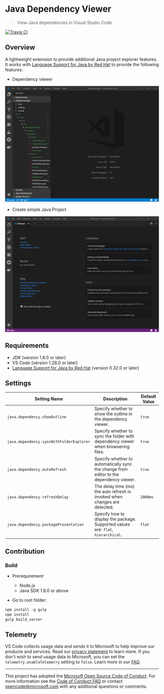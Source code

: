 # Java Dependency Viewer

> View Java dependencies in Visual Studio Code

[![Travis CI](https://travis-ci.org/Microsoft/vscode-java-dependency.svg?branch=master)](https://travis-ci.org/Microsoft/vscode-java-dependency)

## Overview

A lightweight extension to provide additional Java project explorer features. It works with [Language Support for Java by Red Hat](https://marketplace.visualstudio.com/items?itemName=redhat.java) to provide the following features:

* Dependency viewer

![viewer](https://raw.githubusercontent.com/Microsoft/vscode-java-dependency/master/images/project-dependency.gif)

* Create simple Java Project

![create project](https://raw.githubusercontent.com/Microsoft/vscode-java-dependency/master/images/create-project.gif)

## Requirements

- JDK (version 1.8.0 or later)
- VS Code (version 1.28.0 or later)
- [Language Support for Java by Red Hat](https://marketplace.visualstudio.com/items?itemName=redhat.java) (version 0.32.0 or later)


## Settings

| Setting Name | Description | Default Value |
|---|---|---|
| `java.dependency.showOutline` | Specify whether to show the outline in the dependency viewer. | `true` |
| `java.dependency.syncWithFolderExplorer` | Specify whether to sync the folder with dependency viewer when browsering files.  | `true` |
| `java.dependency.autoRefresh` | Specify whether to automatically sync the change from editor to the dependency viewer. | `true` |
| `java.dependency.refreshDelay` | The delay time (ms) the auto refresh is invoked when changes are detected. | `2000ms` |
| `java.dependency.packagePresentation` | Specify how to display the package. Supported values are: `flat`, `hierarchical`.| `flat` |

## Contribution

### Build
* Prerequirement
    - Node.js
    - Java SDK 1.8.0 or above

* Go to root folder:
```
npm install -g gulp
npm install
gulp build_server
```

## Telemetry
VS Code collects usage data and sends it to Microsoft to help improve our products and services. Read our [privacy statement](https://go.microsoft.com/fwlink/?LinkID=528096&clcid=0x409) to learn more. If you don't wish to send usage data to Microsoft, you can set the `telemetry.enableTelemetry` setting to `false`. Learn more in our [FAQ](https://code.visualstudio.com/docs/supporting/faq#_how-to-disable-telemetry-reporting).


---

This project has adopted the [Microsoft Open Source Code of Conduct](https://opensource.microsoft.com/codeofconduct/). For more information see the [Code of Conduct FAQ](https://opensource.microsoft.com/codeofconduct/faq/) or contact [opencode@microsoft.com](mailto:opencode@microsoft.com) with any additional questions or comments.
